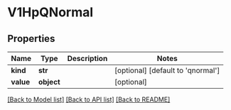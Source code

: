 # V1HpQNormal


## Properties
Name | Type | Description | Notes
------------ | ------------- | ------------- | -------------
**kind** | **str** |  | [optional] [default to 'qnormal']
**value** | **object** |  | [optional] 

[[Back to Model list]](../README.md#documentation-for-models) [[Back to API list]](../README.md#documentation-for-api-endpoints) [[Back to README]](../README.md)


